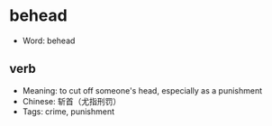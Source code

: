 # behead

- Word: behead

## verb

- Meaning: to cut off someone's head, especially as a punishment
- Chinese: 斩首（尤指刑罚）
- Tags: crime, punishment

